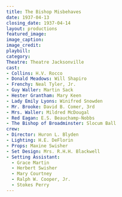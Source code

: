 ```yaml
---
title: The Bishop Misbehaves
date: 1937-04-13
closing_date: 1937-04-14
layout: productions
featured_image:
image_caption:
image_credit:
playbill:
category:
Theatre: Theatre Jacksonville
cast:
- Collins: H.V. Rocco
- Donald Meadows: Will Shapiro
- Frenchy: Neal Tyler, Jr.
- Guy Waller: Martin Sack
- Hester Grantham: Mary Keen
- Lady Emily Lyons: Winifred Snowden
- Mr. Brooke: David B. Comer, 3rd
- Mrs. Waller: Mildred McDougal
- Red Eagan: E.S. Beauchamp-Nobbs
- The Bishop of Broadminster: Slocum Ball
crew:
- Director: Huron L. Blyden
- Lighting: H.E. DeFlorin
- Props: Maxine Swisher
- Set Design: Mrs. R.H.H. Blackwell
- Setting Assistant:
  - Grace Martin
  - Herbert Swisher
  - Mary Courtney
  - Ralph W. Cooper, Jr.
  - Stokes Perry
---
```

